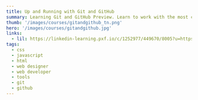 ```yaml
---
title: Up and Running with Git and GitHub
summary: Learning Git and GitHub Preview. Learn to work with the most common Git commands, and use GitHub to clone, explore, and create templates from existing projects.
thumb: '/images/courses/gitandgithub_tn.png'
hero: '/images/courses/gitandgithub.jpg'
links:
  - lil: https://linkedin-learning.pxf.io/c/1252977/449670/8005?u=https%3A%2F%2Fwww.linkedin.com%2Flearning%2Flearning-git-and-github
tags:
  - css
  - javascript
  - html
  - web designer
  - web developer
  - tools
  - git
  - github
---
```


